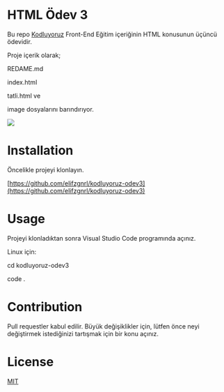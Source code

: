 # HTML Ödev 3

Bu repo [Kodluyoruz](https://www.kodluyoruz.org/) Front-End Eğitim içeriğinin HTML konusunun üçüncü ödevidir. 

Proje içerik olarak;

REDAME.md

index.html 

tatli.html ve

image dosyalarını barındırıyor.

![](ekranalintisi.PNG)

# Installation

Öncelikle projeyi klonlayın. 

[https://github.com/elifzgnrl/kodluyoruz-odev3](https://github.com/elifzgnrl/kodluyoruz-odev3)
  
# Usage
Projeyi klonladıktan sonra Visual Studio Code programında açınız.

Linux için:

cd kodluyoruz-odev3

code .

# Contribution
Pull requestler kabul edilir. Büyük değişiklikler için, lütfen önce neyi değiştirmek istediğinizi tartışmak için bir konu açınız.

# License
[MIT](https://choosealicense.com/licenses/mit/)
